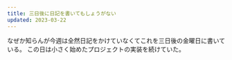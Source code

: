 ```yaml
---
title: 三日後に日記を書いてもしょうがない
updated: 2023-03-22
---
```


なぜか知らんが今週は全然日記をかけていなくてこれを三日後の金曜日に書いている。
この日は小さく始めたプロジェクトの実装を続けていた。
